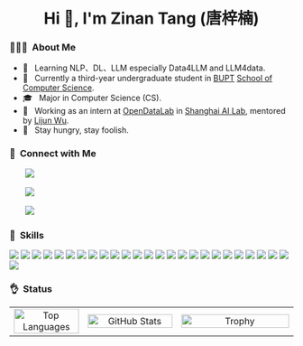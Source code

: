 <h1 align="center">Hi 👋, I'm Zinan Tang (唐梓楠) </h1>

<h3> 👨🏻‍💻 &nbsp;About Me</h3>

- 🤔 &nbsp; Learning NLP、DL、LLM especially Data4LLM and LLM4data.
- 🏫 &nbsp; Currently a third-year undergraduate student in [BUPT](https://www.bupt.edu.cn/) [School of Computer Science](https://scs.bupt.edu.cn/).
- 🎓 &nbsp; Major in Computer Science (CS).
- 🌱 &nbsp; Working as an intern at [OpenDataLab](https://opendatalab.github.io) in [Shanghai AI Lab](https://www.shlab.org.cn/), mentored by [Lijun Wu](https://apeterswu.github.io).
- 🔭 &nbsp; Stay hungry, stay foolish.

<h3> 🤝 &nbsp;Connect with Me</h3>

<span align="left">
  <p>&nbsp;&nbsp;&nbsp;&nbsp;&nbsp;&nbsp; 
    <a href="mailto:tangzinan@bupt.edu.cn" target=_blank">
      <img src="https://img.shields.io/badge/email-white?style=social&logo=gmail&label=tangzinan@bupt.edu.cn">
    </a>
  </p>
  <p>&nbsp;&nbsp;&nbsp;&nbsp;&nbsp;&nbsp;  
    <a href="https://github.com/Word2VecT" target="_blank">
      <img src="https://img.shields.io/badge/github-white?style=social&logo=github&label=Word2VecT">
    </a>
  </p>
  <p>&nbsp;&nbsp;&nbsp;&nbsp;&nbsp;&nbsp;  
    <a href="https://zinantang.works" target="_blank">
      <img src="https://img.shields.io/badge/Personal-Blog-blue?style=social&logo=homepage">
    </a>
  </p>
</span>

<h3> 📏 &nbsp;Skills</h3>
  <div style="text-align: left;">
    <img src="https://img.shields.io/badge/c-%2300599C.svg?style=for-the-badge&logo=c&logoColor=white" style="display: inline-block;" /> 
    <img src="https://img.shields.io/badge/c++-%2300599C.svg?style=for-the-badge&logo=c%2B%2B&logoColor=white" style="display: inline-block;" /> 
    <img src="https://img.shields.io/badge/bash_script-%23121011.svg?style=for-the-badge&logo=gnu-bash&logoColor=white" style="display: inline-block;" />
    <img src="https://img.shields.io/badge/latex-%23008080.svg?style=for-the-badge&logo=latex&logoColor=white" style="display: inline-block;" />
    <img src="https://img.shields.io/badge/markdown-%23000000.svg?style=for-the-badge&logo=markdown&logoColor=white" style="display: inline-block;" />
    <img src="https://img.shields.io/badge/html5-%23E34F26.svg?style=for-the-badge&logo=html5&logoColor=white" style="display: inline-block;" /> 
    <img src="https://img.shields.io/badge/css3-%231572B6.svg?style=for-the-badge&logo=css3&logoColor=white" style="display: inline-block;" />
    <img src="https://img.shields.io/badge/python-3670A0?style=for-the-badge&logo=python&logoColor=ffdd54" style="display: inline-block;" />
    <img src="https://img.shields.io/badge/PyTorch-%23EE4C2C.svg?style=for-the-badge&logo=PyTorch&logoColor=white" style="display: inline-block;" />
    <img src="https://img.shields.io/badge/Anaconda-%2344A833.svg?style=for-the-badge&logo=anaconda&logoColor=white" style="display: inline-block;" />
    <img src="https://img.shields.io/badge/cuda-000000.svg?style=for-the-badge&logo=nVIDIA&logoColor=green" style="display: inline-block;" />
    <img src="https://img.shields.io/badge/numpy-%23013243.svg?style=for-the-badge&logo=numpy&logoColor=white" style="display: inline-block;" />
    <img src="https://img.shields.io/badge/pandas-%23150458.svg?style=for-the-badge&logo=pandas&logoColor=white" style="display: inline-block;" />
    <img src="https://img.shields.io/badge/Matplotlib-%23ffffff.svg?style=for-the-badge&logo=Matplotlib&logoColor=black" style="display: inline-block;" />
    <img src="https://img.shields.io/badge/MongoDB-%234ea94b.svg?style=for-the-badge&logo=mongodb&logoColor=white" style="display: inline-block;" />
    <img src="https://img.shields.io/badge/mysql-4479A1.svg?style=for-the-badge&logo=mysql&logoColor=white" style="display: inline-block;" />
    <img src="https://img.shields.io/badge/postgres-%23316192.svg?style=for-the-badge&logo=postgresql&logoColor=white" style="display: inline-block;" />
    <img src="https://img.shields.io/badge/pytest-%23ffffff.svg?style=for-the-badge&logo=pytest&logoColor=2f9fe3" style="display: inline-block;" />
    <img src="https://img.shields.io/badge/Bun-%23000000.svg?style=for-the-badge&logo=bun&logoColor=white" style="display: inline-block;" />
    <img src="https://img.shields.io/badge/FastAPI-005571?style=for-the-badge&logo=fastapi" style="display: inline-block;" />
    <img src="https://img.shields.io/badge/flask-%23000.svg?style=for-the-badge&logo=flask&logoColor=white" style="display: inline-block;" />
    <img src="https://img.shields.io/badge/Qt-%23217346.svg?style=for-the-badge&logo=Qt&logoColor=white" style="display: inline-block;" />
    <img src="https://img.shields.io/badge/react-%2320232a.svg?style=for-the-badge&logo=react&logoColor=%2361DAFB" style="display: inline-block;" />
    <img src="https://img.shields.io/badge/vuejs-%2335495e.svg?style=for-the-badge&logo=vuedotjs&logoColor=%234FC08D" style="display: inline-block;" />
    <img src="https://img.shields.io/badge/Vuetify-1867C0?style=for-the-badge&logo=vuetify&logoColor=AEDDFF" style="display: inline-block;" />
    <img src="https://img.shields.io/badge/Next-black?style=for-the-badge&logo=next.js&logoColor=white" style="display: inline-block;" />
  </div>

<h3> 👌 &nbsp;Status</h3>

<table align="center" width="100%">
  <tr>
    <td align="center" valign="middle" width="26%">
      <a href="https://github.com/anuraghazra/convoychat">
        <img src="https://github-readme-stats.vercel.app/api/top-langs/?username=Word2VecT&layout=compact&langs_count=6" alt="Top Languages" style="width: 100%; height: 100%; object-fit: contain;"/>
      </a>
    </td>
    <td align="center" valign="middle" width="33%">
      <a href="https://github.com/anuraghazra/github-readme-stats">
        <img src="https://github-readme-stats.vercel.app/api?username=Word2VecT&show_icons=true&count_private=true" alt="GitHub Stats" style="width: 100%; height: 100%; object-fit: contain;"/>
      </a>
    </td>
    <td align="center" valign="middle" width="41%">
      <a href="https://github.com/Word2VecT">
        <img src="https://github-profile-trophy.vercel.app/?username=Word2VecT&theme=onedark&title=MultiLanguage,Joined2020,Commits,Experience&row=1&column=3" alt="Trophy" style="width: 100%; height: 100%; object-fit: contain;"/>
      </a>
    </td>
  </tr>
</table>
